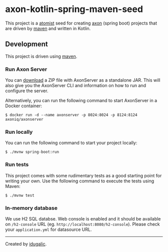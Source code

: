 # axon-kotlin-spring-maven-seed

This project is a [atomist] seed for creating [axon] (spring boot) projects that are driven by [maven] and written in Kotlin.

## Development

This project is driven using [maven].

### Run Axon Server

You can [download](https://download.axoniq.io/axonserver/AxonServer.zip) a ZIP file with AxonServer as a standalone JAR. This will also give you the AxonServer CLI and information on how to run and configure the server.

Alternatively, you can run the following command to start AxonServer in a Docker container:

```
$ docker run -d --name axonserver -p 8024:8024 -p 8124:8124 axoniq/axonserver
```

### Run locally

You can run the following command to start your project locally:

```
$ ./mvnw spring-boot:run
```

### Run tests

This project comes with some rudimentary tests as a good starting
point for writing your own. Use the following command to execute the
tests using Maven:

```
$ ./mvnw test
```

### In-memory database

We use H2 SQL databse. Web console is enabled and it should be available on `/h2-console` URL (eg. `http://localhost:8080/h2-console`). Please check your `application.yml` for datasource URL.

---

Created by [idugalic].

[maven]: https://maven.apache.org/ (Maven)
[atomist]: https://www.atomist.com/ (Atomist)
[idugalic]: http://idugalic.pro/ (Ivan Dugalic)
[axon]: https://axoniq.io/ (Axon)